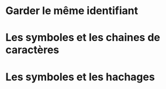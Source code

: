 # Garder le même identifiant

# Les symboles et les chaines de caractères

# Les symboles et les hachages